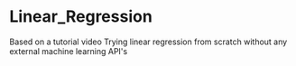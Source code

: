 # Linear_Regression
Based on a tutorial video
Trying linear regression from scratch without any external machine learning API's
